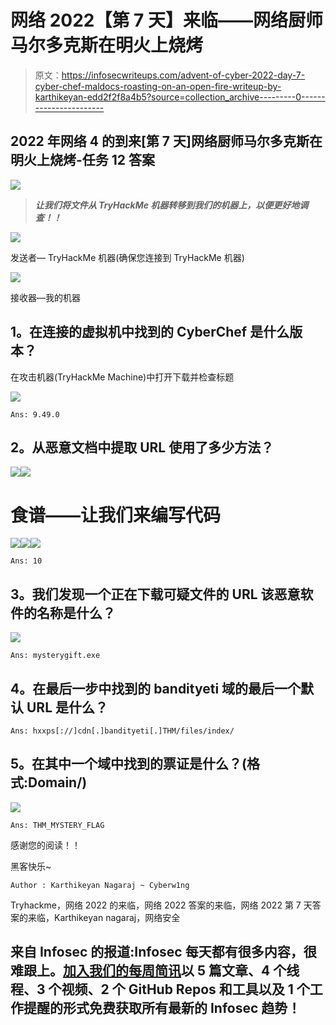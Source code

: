 # 网络 2022【第 7 天】来临——网络厨师马尔多克斯在明火上烧烤

> 原文：<https://infosecwriteups.com/advent-of-cyber-2022-day-7-cyber-chef-maldocs-roasting-on-an-open-fire-writeup-by-karthikeyan-edd2f2f8a4b5?source=collection_archive---------0----------------------->

## 2022 年网络 4 的到来[第 7 天]网络厨师马尔多克斯在明火上烧烤-任务 12 答案

![](img/e4c534bb265c822fa44d8eb17b33d448.png)

> ***让我们将文件从 TryHackMe 机器转移到我们的机器上，以便更好地调查！！***

![](img/91d67e89365ac1611ef7a27ce6d570a7.png)

发送者— TryHackMe 机器(确保您连接到 TryHackMe 机器)

![](img/59e4357b18bb317d9ffb825126b10b87.png)

接收器—我的机器

## **1。在连接的虚拟机中找到的 CyberChef 是什么版本？**

在攻击机器(TryHackMe Machine)中打开下载并检查标题

![](img/45ace7055065dff5e4f1c39b5cc40cf8.png)

```
Ans: 9.49.0
```

## **2。从恶意文档中提取 URL 使用了多少方法？**

![](img/50999097bc21ee1b9f95fe8e9d821966.png)![](img/9e354a057081ec3f73623298b18829be.png)

# 食谱——让我们来编写代码

![](img/a36fb59c9b2ffa6880e42513abc5c726.png)![](img/c4925fcd61110ef4570deeebc9565d45.png)![](img/14c3bc43e320587701139c6b2c64829c.png)

```
Ans: 10
```

## **3。我们发现一个正在下载可疑文件的 URL 该恶意软件的名称是什么？**

![](img/b29c1bd14ae2d0977ca6671fa2c5206f.png)

```
Ans: mysterygift.exe
```

## **4。在最后一步中找到的 bandityeti 域的最后一个默认 URL 是什么？**

```
Ans: hxxps[://]cdn[.]bandityeti[.]THM/files/index/
```

## **5。在其中一个域中找到的票证是什么？(格式:Domain/<GOLDEN _ FLAG>)**

![](img/383b764414c1b44974055d33b1a5e5cf.png)

```
Ans: THM_MYSTERY_FLAG
```

感谢您的阅读！！

黑客快乐~

```
Author : Karthikeyan Nagaraj ~ Cyberw1ng
```

Tryhackme，网络 2022 的来临，网络 2022 答案的来临，网络 2022 第 7 天答案的来临，Karthikeyan nagaraj，网络安全

## 来自 Infosec 的报道:Infosec 每天都有很多内容，很难跟上。[加入我们的每周简讯](https://weekly.infosecwriteups.com/)以 5 篇文章、4 个线程、3 个视频、2 个 GitHub Repos 和工具以及 1 个工作提醒的形式免费获取所有最新的 Infosec 趋势！